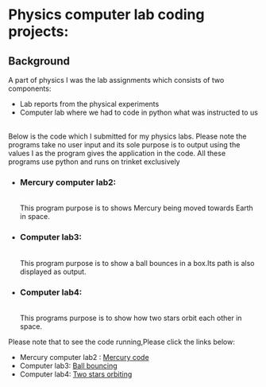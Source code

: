 <h1>Physics computer lab coding projects:</h1>
<h2>Background</h2>
  <p>A part of physics I was the lab assignments which consists of two components:<ul>
    <li>Lab reports from the physical experiments</li>
    <li>Computer lab where we had to code in python what was instructed to us</li>
  </ul>
</br>
Below is the code which I submitted for my physics labs. Please note the programs take no user input and its sole purpose is to output using the values I as the program gives the application in the code.
All these programs use python and runs on trinket exclusively
  </p>
<ul>
  <li><h3>Mercury computer lab2:</h3> </br>This program purpose is to shows Mercury being moved towards Earth in space.  </li>
  <li><h3>Computer lab3: </h3> </br>This program purpose is to show a ball bounces in a box.Its path is also displayed as output.   </li>
  <li><h3>Computer lab4:</h3> </br> This programs purpose is to show how two stars orbit each other in space.</li>
</ul>
<p>Please note that to see the code running,Please click the links below:<ul><li>Mercury computer lab2 : <a href="https://trinket.io/glowscript/837c80a91e">Mercury code</a> </li>
   <li>Computer lab3: <a href=https://trinket.io/glowscript/944bec5c41>Ball bouncing</a> </li>
   <li>Computer lab4: <a href=https://trinket.io/glowscript/d457fba645>Two stars orbiting</a></li>
</ul>
</br>

   </p>
    
  
